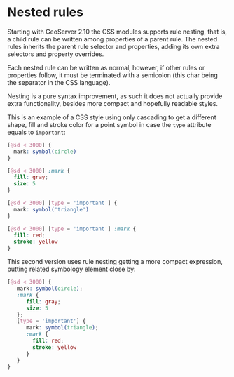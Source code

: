 # Nested rules

Starting with GeoServer 2.10 the CSS modules supports rule nesting, that is, a child rule can be written among properties of a parent rule. The nested rules inherits the parent rule selector and properties, adding its own extra selectors and property overrides.

Each nested rule can be written as normal, however, if other rules or properties follow, it must be terminated with a semicolon (this char being the separator in the CSS language).

Nesting is a pure syntax improvement, as such it does not actually provide extra functionality, besides more compact and hopefully readable styles.

This is an example of a CSS style using only cascading to get a different shape, fill and stroke color for a point symbol in case the `type` attribute equals to `important`:

``` scss
[@sd < 3000] {
  mark: symbol(circle)
}

[@sd < 3000] :mark {
  fill: gray;
  size: 5
}

[@sd < 3000] [type = 'important'] {
  mark: symbol('triangle')
}

[@sd < 3000] [type = 'important'] :mark {
  fill: red;
  stroke: yellow
}
```

This second version uses rule nesting getting a more compact expression, putting related symbology element close by:

``` scss
[@sd < 3000] {
   mark: symbol(circle);
   :mark {
      fill: gray;
      size: 5
   };
   [type = 'important'] {
      mark: symbol(triangle);
      :mark {
        fill: red;
        stroke: yellow
      }
   }
}
```

